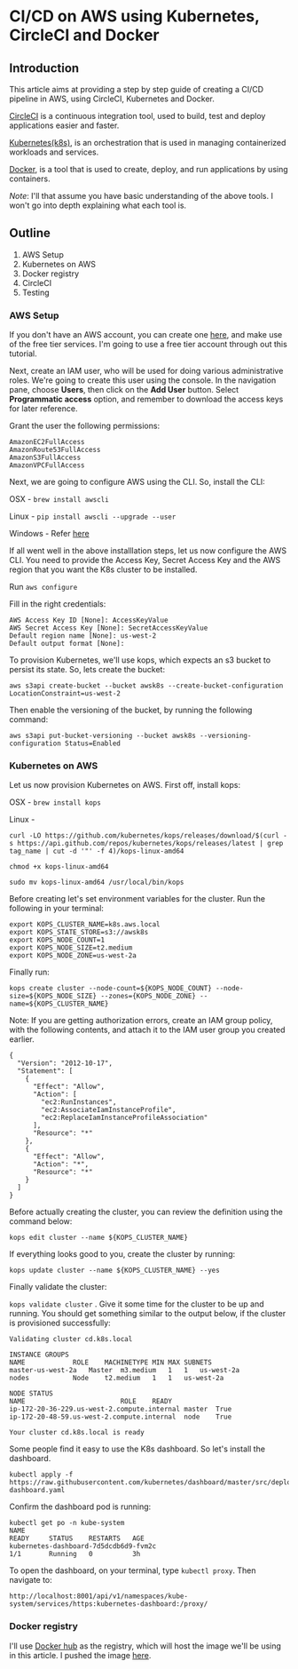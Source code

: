 # CI/CD on AWS using Kubernetes, CircleCI and Docker


## Introduction

This article aims at providing a step by step guide of creating a CI/CD pipeline in AWS, using CircleCI, Kubernetes and Docker.

[CircleCI](https://circleci.com/) is a continuous integration tool, used to build, test and deploy applications easier and faster.

[Kubernetes(k8s)](https://kubernetes.io/), is an orchestration that is used in managing containerized workloads and services.

[Docker](https://www.docker.com/), is a tool that is used to create, deploy, and run applications by using containers.

*Note*: I'll that assume you have basic understanding of the above tools. I won't go into depth explaining what each tool is.

## Outline
1. AWS Setup
2. Kubernetes on AWS
3. Docker registry
4. CircleCI
5. Testing

### AWS Setup
If you don't have an AWS account, you can create one [here](https://aws.amazon.com/free/), and make use of the free tier services. I'm going to use a free tier account through out this tutorial.

Next, create an IAM user, who will be used for doing various administrative roles. We're going to create this user using the console. In the navigation pane, choose **Users**, then click on the **Add User** button. Select **Programmatic access** option, and remember to download the access keys for later reference.

Grant the user the following permissions:

```
AmazonEC2FullAccess
AmazonRoute53FullAccess
AmazonS3FullAccess
AmazonVPCFullAccess
```

Next, we are going to configure AWS using the CLI. So, install the CLI:

OSX - `brew install awscli`

Linux - `pip install awscli --upgrade --user`

Windows - Refer [here](https://docs.aws.amazon.com/cli/latest/userguide/awscli-install-windows.html)

If all went well in the above installlation steps, let us now configure the AWS CLI. You need to provide the Access Key, Secret Access Key and the AWS region that you want the K8s cluster to be installed. 

Run `aws configure`

Fill in the right credentials:

```
AWS Access Key ID [None]: AccessKeyValue
AWS Secret Access Key [None]: SecretAccessKeyValue
Default region name [None]: us-west-2
Default output format [None]:
```

To provision Kubernetes, we'll use kops, which expects an s3 bucket to persist its state. So, lets create the bucket:

```
aws s3api create-bucket --bucket awsk8s --create-bucket-configuration LocationConstraint=us-west-2

```
Then enable the versioning of the bucket, by running the following command:

``` 
aws s3api put-bucket-versioning --bucket awsk8s --versioning-configuration Status=Enabled
```

### Kubernetes on AWS

Let us now provision Kubernetes on AWS. First off, install kops:

OSX - `brew install kops`

Linux - 

```
curl -LO https://github.com/kubernetes/kops/releases/download/$(curl -s https://api.github.com/repos/kubernetes/kops/releases/latest | grep tag_name | cut -d '"' -f 4)/kops-linux-amd64

```

`chmod +x kops-linux-amd64`

`sudo mv kops-linux-amd64 /usr/local/bin/kops`

Before creating let's set environment variables for the cluster.
Run the following in your terminal:

```
export KOPS_CLUSTER_NAME=k8s.aws.local
export KOPS_STATE_STORE=s3://awsk8s
export KOPS_NODE_COUNT=1
export KOPS_NODE_SIZE=t2.medium
export KOPS_NODE_ZONE=us-west-2a

```

Finally run:

```
kops create cluster --node-count=${KOPS_NODE_COUNT} --node-size=${KOPS_NODE_SIZE} --zones={KOPS_NODE_ZONE} --name=${KOPS_CLUSTER_NAME}
```
Note: If you are getting authorization errors, create an IAM group policy, with the following contents, and attach it to the IAM user group you created earlier.

```
{
  "Version": "2012-10-17",
  "Statement": [
    {
      "Effect": "Allow",
      "Action": [
        "ec2:RunInstances",
        "ec2:AssociateIamInstanceProfile",
        "ec2:ReplaceIamInstanceProfileAssociation"
      ],
      "Resource": "*"
    },
    {
      "Effect": "Allow",
      "Action": "*",
      "Resource": "*"
    }
  ]
}
```

Before actually creating the cluster, you can review the definition using the command below:

```
kops edit cluster --name ${KOPS_CLUSTER_NAME}
```

If everything looks good to you, create the cluster by running:

```
kops update cluster --name ${KOPS_CLUSTER_NAME} --yes
```
Finally validate the cluster:

`kops validate cluster` . Give it some time for the cluster to be up and running. You should get something similar to the output below, if the cluster is provisioned successfully:

```
Validating cluster cd.k8s.local

INSTANCE GROUPS
NAME			ROLE	MACHINETYPE	MIN	MAX	SUBNETS
master-us-west-2a	Master	m3.medium	1	1	us-west-2a
nodes			Node	t2.medium	1	1	us-west-2a

NODE STATUS
NAME						ROLE	READY
ip-172-20-36-229.us-west-2.compute.internal	master	True
ip-172-20-48-59.us-west-2.compute.internal	node	True

Your cluster cd.k8s.local is ready
```
Some people find it easy to use the K8s dashboard. So let's install the dashboard.

```
kubectl apply -f https://raw.githubusercontent.com/kubernetes/dashboard/master/src/deploy/recommended/kubernetes-dashboard.yaml
```
Confirm the dashboard pod is running:

```
kubectl get po -n kube-system
NAME                                                                  READY     STATUS    RESTARTS   AGE
kubernetes-dashboard-7d5dcdb6d9-fvm2c                                 1/1       Running   0          3h
```

To open the dashboard, on your terminal, type `kubectl proxy`. Then navigate to:

```
http://localhost:8001/api/v1/namespaces/kube-system/services/https:kubernetes-dashboard:/proxy/
```

###  Docker registry

I'll use [Docker hub](https://hub.docker.com/) as the registry, which will host the image we'll be using in this article. 
I pushed the image [here](https://hub.docker.com/r/wecs/demo/).